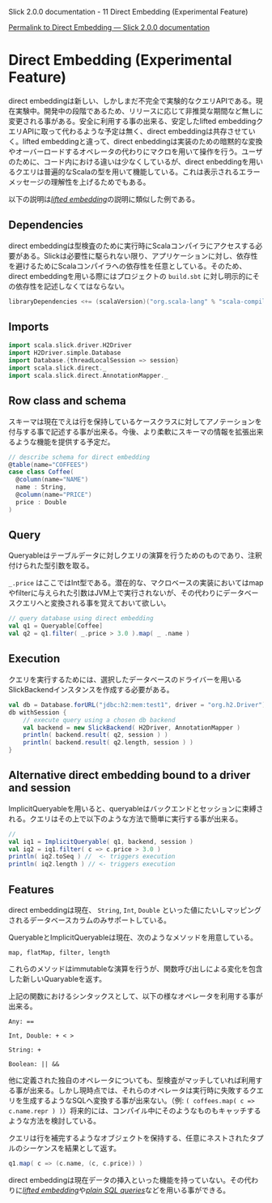 Slick 2.0.0 documentation - 11 Direct Embedding (Experimental Feature)
<!--Direct Embedding — Slick 2.0.0 documentation-->

[Permalink to Direct Embedding — Slick 2.0.0 documentation](http://slick.typesafe.com/doc/2.0.0/direct-embedding.html)

Direct Embedding (Experimental Feature)
================================

direct embeddingは新しい、しかしまだ不完全で実験的なクエリAPIである。現在実験中。開発中の段階であるため、リリースに応じて非推奨な期間など無しに変更される事がある。安全に利用する事の出来る、安定したlifted embeddingクエリAPIに取って代わるような予定は無く、direct embeddingは共存させていく。lifted embeddingと違って、direct enbeddingは実装のための暗黙的な変換やオーバーロードするオペレータの代わりにマクロを用いて操作を行う。ユーザのために、コード内における違いは少なくしているが、direct enbeddingを用いるクエリは普遍的なScalaの型を用いて機能している。これは表示されるエラーメッセージの理解性を上げるためでもある。

<!--The direct embedding is a new, still incomplete, experimental Query API under development. It may change without deprecation period in any release during its experimental status. There is no plan to replace the stable lifted embedding Query API, which you can safely bet on for production use. The direct embedding co-exists. Unlike the lifted embedding, the direct embedding uses macros instead of operator overloading and implicit conversions for its implementation. For a user the difference in the code is small, but queries using the direct embedding work with ordinary Scala types, which can make error messages easier to understand.-->

以下の説明は[*lifted embedding*][1]の説明に類似した例である。

<!--The following descriptions are anolog to the description of the [*lifted embedding*][1].-->

Dependencies
------------

direct embeddingは型検査のために実行時にScalaコンパイラにアクセスする必要がある。Slickは必要性に駆られない限り、アプリケーションに対し、依存性を避けるためにScalaコンパイラへの依存性を任意としている。そのため、direct embeddingを用いる際にはプロジェクトの `build.sbt` に対し明示的にその依存性を記述しなくてはならない。

<!--The direct embedding requires access to the Scala compiler at runtime for typechecking. Slick only declares an *optional* dependency on scala-compiler in order to avoid bringing it (along with all transitive dependencies) into your application if you don’t need it. You must add it explicitly to your own project’s build.sbt file if you want to use the direct embedding:-->

```scala
libraryDependencies <+= (scalaVersion)("org.scala-lang" % "scala-compiler" % _)
```

Imports
-------

```scala
import scala.slick.driver.H2Driver
import H2Driver.simple.Database
import Database.{threadLocalSession => session}
import scala.slick.direct._
import scala.slick.direct.AnnotationMapper._
```

Row class and schema
-------------------

スキーマは現在でえは行を保持しているケースクラスに対してアノテーションを付与する事で記述する事が出来る。今後、より柔軟にスキーマの情報を拡張出来るような機能を提供する予定だ。

<!--The schema description is currently provided as annotations on a case class which is used for holding rows. We will later provide more flexible and customizable means of providing the schema information.-->

```scala
// describe schema for direct embedding
@table(name="COFFEES")
case class Coffee(
  @column(name="NAME")
  name : String,
  @column(name="PRICE")
  price : Double
)
```

Query
-----

Queryableはテーブルデータに対しクエリの演算を行うためのものであり、注釈付けられた型引数を取る。

<!--Queryable takes an annotated case class as its type argument to formulate queries agains the corresponding table.-->

`_.price` はここではInt型である。潜在的な、マクロベースの実装においてはmapやfilterに与えられた引数はJVM上で実行されないが、その代わりにデータベースクエリへと変換される事を覚えておいて欲しい。

<!--_.price is of type Int here. The underlying, macro-based implementation takes care of that the shown arguments to map and filter are not executed on the JVM but translated to database queries instead.-->

```scala
// query database using direct embedding
val q1 = Queryable[Coffee]
val q2 = q1.filter( _.price > 3.0 ).map( _ .name )
```

Execution
---------

クエリを実行するためには、選択したデータベースのドライバーを用いるSlickBackendインスタンスを作成する必要がある。

<!--To execute the queries we need to create a SlickBackend instance passing in the chosen database backend driver.-->

```scala
val db = Database.forURL("jdbc:h2:mem:test1", driver = "org.h2.Driver")
db withSession {
    // execute query using a chosen db backend
    val backend = new SlickBackend( H2Driver, AnnotationMapper )
    println( backend.result( q2, session ) )
    println( backend.result( q2.length, session ) )
}
```

Alternative direct embedding bound to a driver and session
----------------------------------------------------------

ImplicitQueryableを用いると、queryableはバックエンドとセッションに束縛される。クエリはその上で以下のような方法で簡単に実行する事が出来る。

<!--Using ImplicitQueryable, a queryable can be bound to a backend and session. The query can be further adapted and easily executed this way.-->

```scala
//
val iq1 = ImplicitQueryable( q1, backend, session )
val iq2 = iq1.filter( c => c.price > 3.0 )
println( iq2.toSeq ) //  <- triggers execution 
println( iq2.length ) // <- triggers execution
```

Features
--------

direct embeddingは現在、 `String`, `Int`, `Double` といった値にたいしマッピングされるデータベースカラムのみサポートしている。

<!--The direct embedding currently only supports database columns, which can be mapped to either `String` , `Int` , `Double` .-->

QueryableとImplicitQueryableは現在、次のようなメソッドを用意している。

<!--Queryable and ImplicitQueryable currently support the following methods:-->

`map, flatMap, filter, length`

これらのメソッドはimmutableな演算を行うが、関数呼び出しによる変化を包含した新しいQuaryableを返す。

<!--The methods are all immutable meaning they leave the left-hand-side Queryable unmodified, but return a new Queryable incorporating the changes by the method call.-->

上記の関数におけるシンタックスとして、以下の様なオペレータを利用する事が出来る。

<!--Within the expressions passed to the above methods, the following operators may be used:-->

`Any: ==`

`Int, Double: + < >`

`String: +`

`Boolean: || &&`

他に定義された独自のオペレータについても、型検査がマッチしていれば利用する事が出来る。しかし現時点では、それらのオペレータは実行時に失敗するクエリを生成するようなSQLへ変換する事が出来ない。（例: `( coffees.map( c => c.name.repr ) )`）将来的には、コンパイル中にそのようなものもキャッチするような方法を検討している。

<!--Other operators may type check and compile ok, if they are defined for the corresponding types. They can however currently not be translated to SQL, which makes the query fail at runtime, for example: `(coffees.map( c => c.name.repr ))` . We are evaluating ways to catch those cases at compile time in the future-->

クエリは行を補完するようなオブジェクトを保持する、任意にネストされたタプルのシーケンスを結果として返す。

<!--Queries may result in sequences of arbitrarily nested tuples, which may also contain objects representing complete rows. E.g.-->

```scala
q1.map( c => (c.name, (c, c.price)) )
```

direct embeddingは現在データの挿入といった機能を持っていない。その代わりに[*lifted embedding*][2]や[*plain SQL queries*][3]などを用いる事ができる。

<!--The direct embedding currently does not feature insertion of data. Instead you can use the [*lifted embedding*][2] or [*plain SQL queries*][3].-->

 [1]: http://slick.typesafe.com/gettingstarted.html
 [2]: http://slick.typesafe.com/lifted-embedding.html
 [3]: http://slick.typesafe.com/sql.html  
